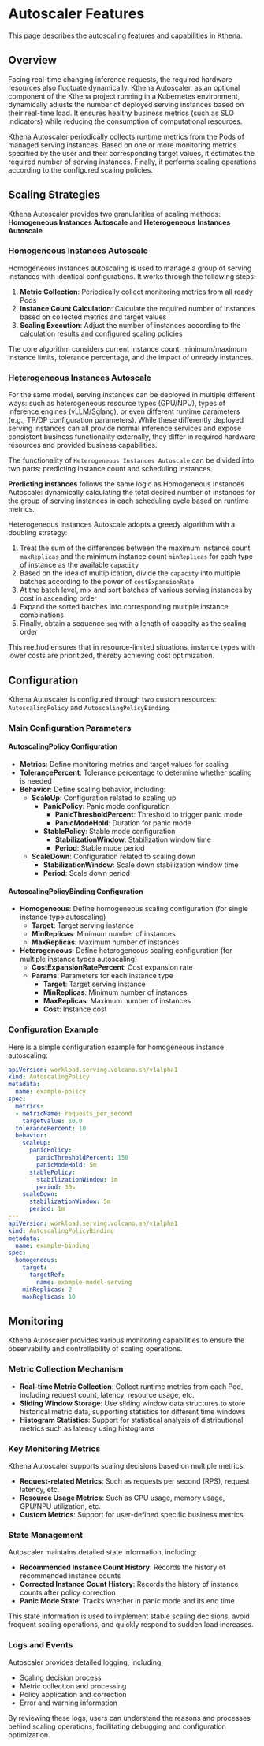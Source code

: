 # Autoscaler Features

This page describes the autoscaling features and capabilities in Kthena.

## Overview

Facing real-time changing inference requests, the required hardware resources also fluctuate dynamically. Kthena Autoscaler, as an optional component of the Kthena project running in a Kubernetes environment, dynamically adjusts the number of deployed serving instances based on their real-time load. It ensures healthy business metrics (such as SLO indicators) while reducing the consumption of computational resources.

Kthena Autoscaler periodically collects runtime metrics from the Pods of managed serving instances. Based on one or more monitoring metrics specified by the user and their corresponding target values, it estimates the required number of serving instances. Finally, it performs scaling operations according to the configured scaling policies.

## Scaling Strategies

Kthena Autoscaler provides two granularities of scaling methods: **Homogeneous Instances Autoscale** and **Heterogeneous Instances Autoscale**.

### Homogeneous Instances Autoscale

Homogeneous instances autoscaling is used to manage a group of serving instances with identical configurations. It works through the following steps:

1. **Metric Collection**: Periodically collect monitoring metrics from all ready Pods
2. **Instance Count Calculation**: Calculate the required number of instances based on collected metrics and target values
3. **Scaling Execution**: Adjust the number of instances according to the calculation results and configured scaling policies

The core algorithm considers current instance count, minimum/maximum instance limits, tolerance percentage, and the impact of unready instances.

### Heterogeneous Instances Autoscale

For the same model, serving instances can be deployed in multiple different ways: such as heterogeneous resource types (GPU/NPU), types of inference engines (vLLM/Sglang), or even different runtime parameters (e.g., TP/DP configuration parameters). While these differently deployed serving instances can all provide normal inference services and expose consistent business functionality externally, they differ in required hardware resources and provided business capabilities.

The functionality of `Heterogeneous Instances Autoscale` can be divided into two parts: predicting instance count and scheduling instances.

**Predicting instances** follows the same logic as Homogeneous Instances Autoscale: dynamically calculating the total desired number of instances for the group of serving instances in each scheduling cycle based on runtime metrics.

Heterogeneous Instances Autoscale adopts a greedy algorithm with a doubling strategy:

1. Treat the sum of the differences between the maximum instance count `maxReplicas` and the minimum instance count `minReplicas` for each type of instance as the available `capacity`
2. Based on the idea of multiplication, divide the `capacity` into multiple batches according to the power of `costExpansionRate`
3. At the batch level, mix and sort batches of various serving instances by cost in ascending order
4. Expand the sorted batches into corresponding multiple instance combinations
5. Finally, obtain a sequence `seq` with a length of capacity as the scaling order

This method ensures that in resource-limited situations, instance types with lower costs are prioritized, thereby achieving cost optimization.

## Configuration

Kthena Autoscaler is configured through two custom resources: `AutoscalingPolicy` and `AutoscalingPolicyBinding`.

### Main Configuration Parameters

#### AutoscalingPolicy Configuration

- **Metrics**: Define monitoring metrics and target values for scaling
- **TolerancePercent**: Tolerance percentage to determine whether scaling is needed
- **Behavior**: Define scaling behavior, including:
  - **ScaleUp**: Configuration related to scaling up
    - **PanicPolicy**: Panic mode configuration
      - **PanicThresholdPercent**: Threshold to trigger panic mode
      - **PanicModeHold**: Duration for panic mode
    - **StablePolicy**: Stable mode configuration
      - **StabilizationWindow**: Stabilization window time
      - **Period**: Stable mode period
  - **ScaleDown**: Configuration related to scaling down
    - **StabilizationWindow**: Scale down stabilization window time
    - **Period**: Scale down period

#### AutoscalingPolicyBinding Configuration

- **Homogeneous**: Define homogeneous scaling configuration (for single instance type autoscaling)
  - **Target**: Target serving instance
  - **MinReplicas**: Minimum number of instances
  - **MaxReplicas**: Maximum number of instances
- **Heterogeneous**: Define heterogeneous scaling configuration (for multiple instance types autoscaling)
  - **CostExpansionRatePercent**: Cost expansion rate
  - **Params**: Parameters for each instance type
    - **Target**: Target serving instance
    - **MinReplicas**: Minimum number of instances
    - **MaxReplicas**: Maximum number of instances
    - **Cost**: Instance cost

### Configuration Example

Here is a simple configuration example for homogeneous instance autoscaling:

```yaml
apiVersion: workload.serving.volcano.sh/v1alpha1
kind: AutoscalingPolicy
metadata:
  name: example-policy
spec:
  metrics:
  - metricName: requests_per_second
    targetValue: 10.0
  tolerancePercent: 10
  behavior:
    scaleUp:
      panicPolicy:
        panicThresholdPercent: 150
        panicModeHold: 5m
      stablePolicy:
        stabilizationWindow: 1m
        period: 30s
    scaleDown:
      stabilizationWindow: 5m
      period: 1m
---
apiVersion: workload.serving.volcano.sh/v1alpha1
kind: AutoscalingPolicyBinding
metadata:
  name: example-binding
spec:
  homogeneous:
    target:
      targetRef:
        name: example-model-serving
    minReplicas: 2
    maxReplicas: 10
```

## Monitoring

Kthena Autoscaler provides various monitoring capabilities to ensure the observability and controllability of scaling operations.

### Metric Collection Mechanism

- **Real-time Metric Collection**: Collect runtime metrics from each Pod, including request count, latency, resource usage, etc.
- **Sliding Window Storage**: Use sliding window data structures to store historical metric data, supporting statistics for different time windows
- **Histogram Statistics**: Support for statistical analysis of distributional metrics such as latency using histograms

### Key Monitoring Metrics

Kthena Autoscaler supports scaling decisions based on multiple metrics:

- **Request-related Metrics**: Such as requests per second (RPS), request latency, etc.
- **Resource Usage Metrics**: Such as CPU usage, memory usage, GPU/NPU utilization, etc.
- **Custom Metrics**: Support for user-defined specific business metrics

### State Management

Autoscaler maintains detailed state information, including:

- **Recommended Instance Count History**: Records the history of recommended instance counts
- **Corrected Instance Count History**: Records the history of instance counts after policy correction
- **Panic Mode State**: Tracks whether in panic mode and its end time

This state information is used to implement stable scaling decisions, avoid frequent scaling operations, and quickly respond to sudden load increases.

### Logs and Events

Autoscaler provides detailed logging, including:

- Scaling decision process
- Metric collection and processing
- Policy application and correction
- Error and warning information

By reviewing these logs, users can understand the reasons and processes behind scaling operations, facilitating debugging and configuration optimization.
